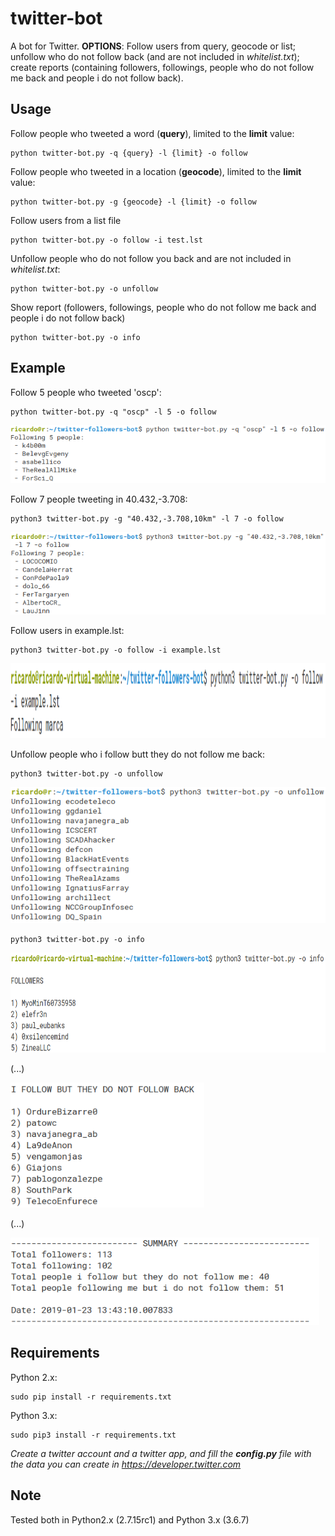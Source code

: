 # twitter-bot
A bot for Twitter. **OPTIONS**: Follow users from query, geocode or list; unfollow who do not follow back (and are not included in *whitelist.txt*); create reports (containing followers, followings, people who do not follow me back and people i do not follow back). 


## Usage

Follow people who tweeted a word (**query**), limited to the **limit** value:
```
python twitter-bot.py -q {query} -l {limit} -o follow
```

Follow people who tweeted in a location (**geocode**), limited to the **limit** value:
```
python twitter-bot.py -g {geocode} -l {limit} -o follow
```

Follow users from a list file
```
python twitter-bot.py -o follow -i test.lst
```

Unfollow people who do not follow you back and are not included in *whitelist.txt*:
```
python twitter-bot.py -o unfollow
```

Show report (followers, followings, people who do not follow me back and people i do not follow back)
```
python twitter-bot.py -o info
```


## Example

Follow 5 people who tweeted 'oscp':

```
python twitter-bot.py -q "oscp" -l 5 -o follow
```
![Screenshot](images/img1.png)

Follow 7 people tweeting in 40.432,-3.708:

```
python3 twitter-bot.py -g "40.432,-3.708,10km" -l 7 -o follow
```
![Screenshot](images/img2.png)

Follow users in example.lst:
```
python3 twitter-bot.py -o follow -i example.lst
```
<img src="images/img7.png" height="120">

Unfollow people who i follow butt they do not follow me back:

```
python3 twitter-bot.py -o unfollow
```
![Screenshot](images/img3.png)

```
python3 twitter-bot.py -o info
```
<img src="images/img4.png" height="160">

(...)

<img src="images/img5.png" height="200">

(...)

<img src="images/img6.png" height="140">


## Requirements

Python 2.x:
```
sudo pip install -r requirements.txt
```

Python 3.x:
```
sudo pip3 install -r requirements.txt
```

*Create a twitter account and a twitter app, and fill the **config.py** file with the data you can create in https://developer.twitter.com*

## Note

Tested both in Python2.x (2.7.15rc1) and Python 3.x (3.6.7)

